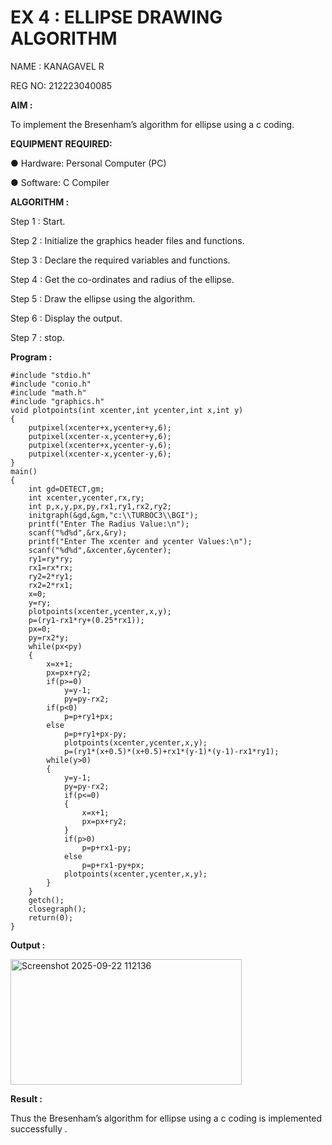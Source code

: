 # EX 4 : ELLIPSE DRAWING ALGORITHM

NAME : KANAGAVEL R

REG NO: 212223040085

**AIM :**


To  implement the Bresenham’s  algorithm for ellipse using a c coding.


**EQUIPMENT REQUIRED:**


●	Hardware: Personal Computer (PC)


●	Software: C Compiler

**ALGORITHM :**

Step 1 : Start.
  
Step 2 : Initialize the graphics header files and functions.
   
Step 3 : Declare the required variables and functions.
 
Step 4 : Get the co-ordinates and radius of the ellipse.

Step 5 : Draw the ellipse using the algorithm.

Step  6 : Display the output.
 
Step 7 : stop.


**Program :**

```
#include "stdio.h"
#include "conio.h"
#include "math.h"
#include "graphics.h"
void plotpoints(int xcenter,int ycenter,int x,int y)
{
	putpixel(xcenter+x,ycenter+y,6);
	putpixel(xcenter-x,ycenter+y,6);
	putpixel(xcenter+x,ycenter-y,6);
	putpixel(xcenter-x,ycenter-y,6);
}
main()
{
	int gd=DETECT,gm;
	int xcenter,ycenter,rx,ry;
	int p,x,y,px,py,rx1,ry1,rx2,ry2;
	initgraph(&gd,&gm,"c:\\TURBOC3\\BGI");
	printf("Enter The Radius Value:\n");
	scanf("%d%d",&rx,&ry);
	printf("Enter The xcenter and ycenter Values:\n");
	scanf("%d%d",&xcenter,&ycenter);
	ry1=ry*ry;
	rx1=rx*rx;
	ry2=2*ry1;
	rx2=2*rx1;
	x=0;
	y=ry;
	plotpoints(xcenter,ycenter,x,y);
	p=(ry1-rx1*ry+(0.25*rx1));
	px=0;
	py=rx2*y;
	while(px<py)
	{
		x=x+1;
		px=px+ry2;
		if(p>=0)
			y=y-1;
			py=py-rx2;
		if(p<0)
			p=p+ry1+px;
		else
			p=p+ry1+px-py;
			plotpoints(xcenter,ycenter,x,y);
			p=(ry1*(x+0.5)*(x+0.5)+rx1*(y-1)*(y-1)-rx1*ry1);
		while(y>0)
		{
			y=y-1;
			py=py-rx2;
			if(p<=0)
			{
				x=x+1;
				px=px+ry2;
 			}
 			if(p>0)
				p=p+rx1-py;
			else
				p=p+rx1-py+px;
 			plotpoints(xcenter,ycenter,x,y);
 		}
 	}
	getch();
	closegraph();
	return(0);
}

```


**Output :**

<img width="370" height="201" alt="Screenshot 2025-09-22 112136" src="https://github.com/user-attachments/assets/f7d29aed-e313-401c-a0fd-0f851e60f119" />

**Result :**

Thus the Bresenham’s  algorithm for ellipse using a c coding is implemented successfully .
